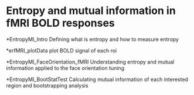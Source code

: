 # Entropy and mutual information in fMRI BOLD responses

*EntropyMI_Intro
Defining what is entropy and how to measure entropy<br />

*erfMRI_plotData
plot BOLD signal of each roi<br />

*EntropyMI_FaceOrientation_fMRI
Understanding entropy and mutual information applied to the face orientation tuning<br />

*EntropyMI_BootStatTest
Calculating mutual information of each interested region and bootstrapping analysis<br />


